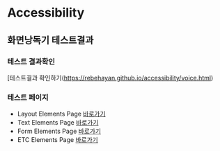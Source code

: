 # Accessibility
## 화면낭독기 테스트결과

### 테스트 결과확인
[테스트결과 확인하기(https://rebehayan.github.io/accessibility/voice.html)

### 테스트 페이지
- Layout Elements Page [바로가기](https://rebehayan.github.io/accessibility/voice_layout.html)
- Text Elements Page [바로가기](https://rebehayan.github.io/accessibility/voice_text.html)
- Form Elements Page [바로가기](https://rebehayan.github.io/accessibility/voice_etc.html)
- ETC Elements Page [바로가기](https://rebehayan.github.io/accessibility/voice_etc.html)
